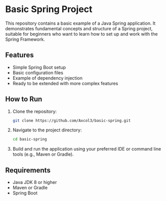 # Basic Spring Project

This repository contains a basic example of a Java Spring application. It demonstrates fundamental concepts and structure of a Spring project, suitable for beginners who want to learn how to set up and work with the Spring Framework.

## Features

- Simple Spring Boot setup  
- Basic configuration files  
- Example of dependency injection  
- Ready to be extended with more complex features

## How to Run

1. Clone the repository:
   ```bash
   git clone https://github.com/Axcol3/basic-spring.git

2. Navigate to the project directory:
   ```bash
   cd basic-spring

3. Build and run the application using your preferred IDE or command line tools (e.g., Maven or Gradle).


## Requirements
  + Java JDK 8 or higher
  + Maven or Gradle
  + Spring Boot

